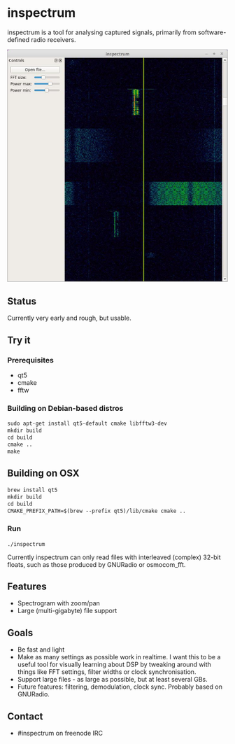 # inspectrum
inspectrum is a tool for analysing captured signals, primarily from software-defined radio receivers.

![inspectrum screenshot](/screenshot.jpg)

## Status
Currently very early and rough, but usable.

## Try it
### Prerequisites

 * qt5
 * cmake
 * fftw

### Building on Debian-based distros

    sudo apt-get install qt5-default cmake libfftw3-dev
    mkdir build
    cd build
    cmake ..
    make


## Building on OSX

	brew install qt5
	mkdir build
	cd build
	CMAKE_PREFIX_PATH=$(brew --prefix qt5)/lib/cmake cmake ..


### Run

    ./inspectrum

Currently inspectrum can only read files with interleaved (complex) 32-bit floats, such as those produced by GNURadio or osmocom_fft.

## Features
 * Spectrogram with zoom/pan
 * Large (multi-gigabyte) file support

## Goals
 * Be fast and light
 * Make as many settings as possible work in realtime. I want this to be a useful tool for visually learning about DSP by tweaking around with things like FFT settings, filter widths or clock synchronisation.
 * Support large files - as large as possible, but at least several GBs.
 * Future features: filtering, demodulation, clock sync. Probably based on GNURadio.
 
## Contact
 * #inspectrum on freenode IRC
